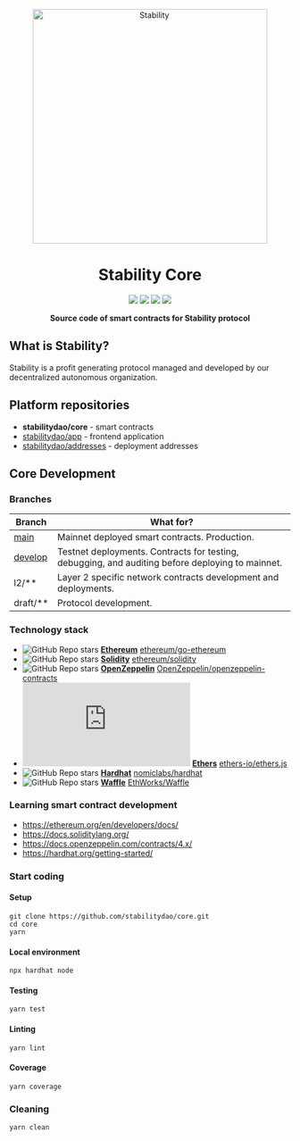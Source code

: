 <div align="center">
<a href="https://stabilitydao.org"><img alt="Stability" src="https://stabilitydao.org/logo.png" width=420></a>  
<h1>Stability Core</h1>
</div>
<p align="center">
  <a href="https://github.com/stabilitydao/core/actions/workflows/tests.yml?query=branch%3Amain"><img src="https://github.com/stabilitydao/core/actions/workflows/tests.yml/badge.svg?branch=main" /></a>
  <a href="https://github.com/stabilitydao/core/actions/workflows/lint.yml?query=branch%3Amain"><img src="https://github.com/stabilitydao/core/actions/workflows/lint.yml/badge.svg?branch=main" /></a>
  <a href="https://app.codecov.io/gh/stabilitydao/core"><img src="https://codecov.io/gh/stabilitydao/core/branch/main/graph/badge.svg?token=EO6E2Z0Y5Z" /></a>
<a href="https://github.com/stabilitydao/core/blob/main/LICENSE"><img src="https://img.shields.io/github/license/stabilitydao/core?style=flat" /></a>
</p>
<p align="center">
<b>Source code of smart contracts for Stability protocol</b> 
</p>

## What is Stability?

Stability is a profit generating protocol managed and developed by our decentralized autonomous organization.

## Platform repositories

- **stabilitydao/core** - smart contracts
- [stabilitydao/app](https://github.com/stabilitydao/app) - frontend application
- [stabilitydao/addresses](https://github.com/stabilitydao/addresses) - deployment addresses

## Core Development

### Branches

| Branch                                                        | What for?                                                                                        |
| ------------------------------------------------------------- | ------------------------------------------------------------------------------------------------ |
| [main](https://github.com/stabilitydao/core/tree/main/)       | Mainnet deployed smart contracts. Production.                                                    |
| [develop](https://github.com/stabilitydao/core/tree/develop/) | Testnet deployments. Contracts for testing, debugging, and auditing before deploying to mainnet. |
| l2/\*\*                                                       | Layer 2 specific network contracts development and deployments.                                  |
| draft/\*\*                                                    | Protocol development.                                                                            |

### Technology stack

- ![GitHub Repo stars](https://img.shields.io/github/stars/ethereum/go-ethereum?style=plastic) **[Ethereum](https://ethereum.org/en/)** [ethereum/go-ethereum](https://github.com/ethereum/go-ethereum)
- ![GitHub Repo stars](https://img.shields.io/github/stars/ethereum/solidity?style=plastic) **[Solidity](https://soliditylang.org/)** [ethereum/solidity](https://github.com/ethereum/solidity)
- ![GitHub Repo stars](https://img.shields.io/github/stars/OpenZeppelin/openzeppelin-contracts?style=plastic) **[OpenZeppelin](https://openzeppelin.com)** [OpenZeppelin/openzeppelin-contracts](https://github.com/OpenZeppelin/openzeppelin-contracts)
- ![GitHub Repo stars](https://img.shields.io/github/stars/ethers-io/ethers.js?style=plastic) **[Ethers](https://ethers.org/)** [ethers-io/ethers.js](https://github.com/ethers-io/ethers.js/)
- ![GitHub Repo stars](https://img.shields.io/github/stars/nomiclabs/hardhat?style=plastic) **[Hardhat](https://hardhat.org/)** [nomiclabs/hardhat](https://github.com/nomiclabs/hardhat)
- ![GitHub Repo stars](https://img.shields.io/github/stars/EthWorks/Waffle?style=plastic) **[Waffle](https://getwaffle.io/)** [EthWorks/Waffle](https://github.com/EthWorks/Waffle)

### Learning smart contract development

- https://ethereum.org/en/developers/docs/
- https://docs.soliditylang.org/
- https://docs.openzeppelin.com/contracts/4.x/
- https://hardhat.org/getting-started/

### Start coding

#### Setup

```
git clone https://github.com/stabilitydao/core.git
cd core
yarn
```

#### Local environment

```
npx hardhat node
```

#### Testing

```
yarn test
```

#### Linting

```
yarn lint
```

#### Coverage

```
yarn coverage
```

### Cleaning

```
yarn clean
```
